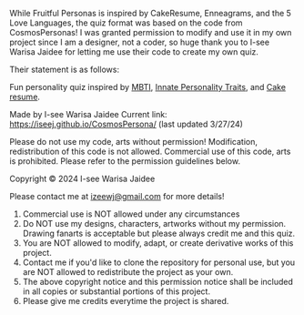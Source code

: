 While Fruitful Personas is inspired by CakeResume, Enneagrams, and the 5 Love Languages, the quiz format was based on the code from CosmosPersonas! I was granted permission to modify and use it in my own project since I am a designer, not a coder, so huge thank you to I-see Warisa Jaidee for letting me use their code to create my own quiz.

Their statement is as follows:

Fun personality quiz inspired by [MBTI](https://www.16personalities.com/free-personality-test), [Innate Personality Traits](https://typeofyou.alltheway.tw/en/), and [Cake resume](https://www.cakeresume.com/campaigns/what-cake-r-u/en?locale=en).


Made by I-see Warisa Jaidee
Current link: https://iseej.github.io/CosmosPersona/ (last updated 3/27/24)

Please do not use my code, arts without permission! 
Modification, redistribution of this code is not allowed.
Commercial use of this code, arts is prohibited. Please refer to the permission guidelines below.

Copyright &copy; 2024 I-see Warisa Jaidee

Please contact me at izeewj@gmail.com for more details!

1. Commercial use is NOT allowed under any circumstances
2. Do NOT use my designs, characters, artworks without my permission. Drawing fanarts is acceptable but please always credit me and this quiz. 
3. You are NOT allowed to modify, adapt, or create derivative works of this project.
4. Contact me if you'd like to clone the repository for personal use, but you are NOT allowed to redistribute the project as your own.
5. The above copyright notice and this permission notice shall be included in all copies or substantial portions of this project.
6. Please give me credits everytime the project is shared.

